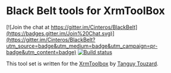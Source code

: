 # Black Belt tools for XrmToolBox

[![Join the chat at https://gitter.im/Cinteros/BlackBelt](https://badges.gitter.im/Join%20Chat.svg)](https://gitter.im/Cinteros/BlackBelt?utm_source=badge&utm_medium=badge&utm_campaign=pr-badge&utm_content=badge) [![Build status](https://ci.appveyor.com/api/projects/status/y3imwqgt5fsxye7f/branch/master?svg=true)](https://ci.appveyor.com/project/shytikov/blackbelt/branch/master)


This tool set is written for the [XrmToolbox](http://www.xrmtoolbox.com/) by [Tanguy Touzard](https://github.com/MscrmTools).
